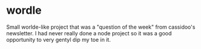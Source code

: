 # wordle

Small worlde-like project that was a "question of the week" from cassidoo's newsletter.
I had never really done a node project so it was a good opportunity to very gentyl dip my toe in it.
